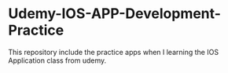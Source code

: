 # Udemy-IOS-APP-Development-Practice
This repository include the practice apps when I learning the IOS Application class from udemy.
